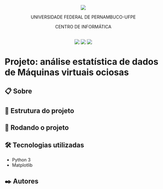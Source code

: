 <p align="center">
  <img align="center" src='https://user-images.githubusercontent.com/54161035/200095500-d5fec4ba-c97e-4f19-9e39-6764418a736b.png' />
</p>
<p align="center">UNIVERSIDADE FEDERAL DE PERNAMBUCO-UFPE</p>
<p align="center">CENTRO DE INFORMÁTICA</p>

##

<p align="center">
  <img align="center" src='https://img.shields.io/badge/Status-Not complete-red' />
  <img align="center" src='https://img.shields.io/badge/version-1-red' />
  <img align="center" src='https://img.shields.io/badge/release%20date-mar/2024-red' />
</p>

# Projeto: análise estatística de dados de Máquinas virtuais ociosas

## 📋 Sobre


## 📂 Estrutura do projeto



## 🚀 Rodando o projeto


## 🛠️ Tecnologias utilizadas

- Python 3
- Matplotlib

## ✒️ Autores
